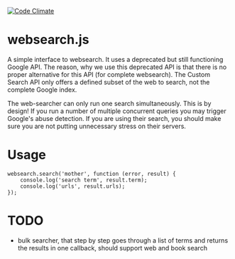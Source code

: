 [![Code Climate](https://codeclimate.com/github/homecoded/websearch.js/badges/gpa.svg)](https://codeclimate.com/github/homecoded/websearch.js)

# websearch.js

A simple interface to websearch. It uses a deprecated but still functioning Google API. 
The reason, why we use this deprecated API is that there is no proper alternative for this API (for complete websearch). 
The Custom Search API only offers a defined subset of the web to search, not the complete Google index.

The web-searcher can only run one search simultaneously. This is by design! If you run a number of multiple concurrent 
queries you may trigger Google's abuse detection. If you are using their search, you should make sure you are not
putting unnecessary stress on their servers. 

# Usage

    websearch.search('mother', function (error, result) {
        console.log('search term', result.term);
        console.log('urls', result.urls);
    });

# TODO

- bulk searcher, that step by step goes through a list of terms and returns the results in one callback, should support web and book search